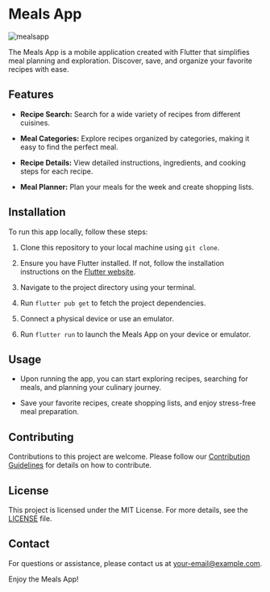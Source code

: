# Meals App

![mealsapp](<img width="338" alt="categories" src="https://github.com/Sujay-Paul/meals-app/assets/91372791/1d39c283-0cc0-4133-8ceb-b8c357427a88">)

The Meals App is a mobile application created with Flutter that simplifies meal planning and exploration. Discover, save, and organize your favorite recipes with ease.

## Features

- **Recipe Search:** Search for a wide variety of recipes from different cuisines.

- **Meal Categories:** Explore recipes organized by categories, making it easy to find the perfect meal.

- **Recipe Details:** View detailed instructions, ingredients, and cooking steps for each recipe.

- **Meal Planner:** Plan your meals for the week and create shopping lists.

## Installation

To run this app locally, follow these steps:

1. Clone this repository to your local machine using `git clone`.

2. Ensure you have Flutter installed. If not, follow the installation instructions on the [Flutter website](https://flutter.dev/docs/get-started/install).

3. Navigate to the project directory using your terminal.

4. Run `flutter pub get` to fetch the project dependencies.

5. Connect a physical device or use an emulator.

6. Run `flutter run` to launch the Meals App on your device or emulator.

## Usage

- Upon running the app, you can start exploring recipes, searching for meals, and planning your culinary journey.

- Save your favorite recipes, create shopping lists, and enjoy stress-free meal preparation.

## Contributing

Contributions to this project are welcome. Please follow our [Contribution Guidelines](CONTRIBUTING.md) for details on how to contribute.

## License

This project is licensed under the MIT License. For more details, see the [LICENSE](LICENSE) file.

## Contact

For questions or assistance, please contact us at [your-email@example.com](mailto:your-email@example.com).

Enjoy the Meals App!
